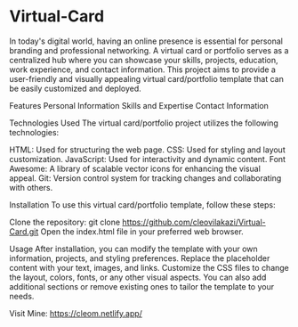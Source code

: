 # Virtual-Card

In today's digital world, having an online presence is essential for personal branding and professional networking. 
A virtual card or portfolio serves as a centralized hub where you can showcase your skills, projects, education, 
work experience, and contact information. 
This project aims to provide a user-friendly and visually appealing virtual card/portfolio template that can be 
easily customized and deployed.

Features
Personal Information
Skills and Expertise
Contact Information

Technologies Used
The virtual card/portfolio project utilizes the following technologies:

HTML: Used for structuring the web page.
CSS: Used for styling and layout customization.
JavaScript: Used for interactivity and dynamic content.
Font Awesome: A library of scalable vector icons for enhancing the visual appeal.
Git: Version control system for tracking changes and collaborating with others.

Installation
To use this virtual card/portfolio template, follow these steps:

Clone the repository: git clone https://github.com/cleovilakazi/Virtual-Card.git
Open the index.html file in your preferred web browser.

Usage
After installation, you can modify the template with your own information, projects, 
and styling preferences. Replace the placeholder content with your text, images, and 
links. Customize the CSS files to change the layout, colors, fonts, or any other visual 
aspects. You can also add additional sections or remove existing ones to tailor the template 
to your needs.

Visit Mine:
https://cleom.netlify.app/

